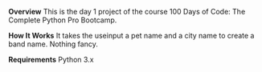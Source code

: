 **Overview**
This is the day 1 project of the course 100 Days of Code: The Complete Python Pro Bootcamp.

**How It Works**
It takes the useinput a pet name and a city name to create a band name. Nothing fancy.

**Requirements**
Python 3.x
